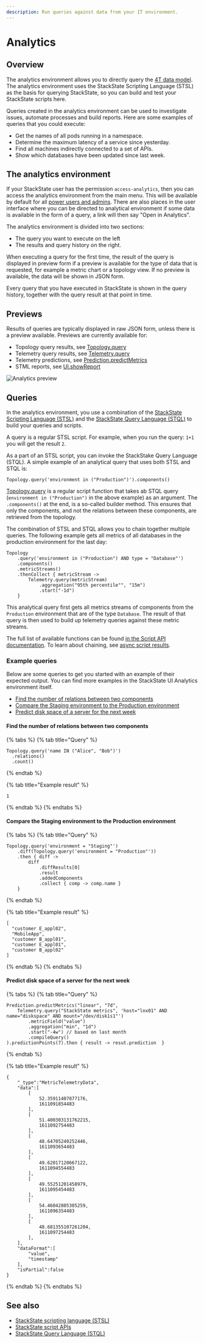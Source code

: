 ```yaml
---
description: Run queries against data from your IT environment.
---
```


# Analytics

## Overview

The analytics environment allows you to directly query the [4T data model](../concepts/4t_data_model.md). The analytics environment uses the StackState Scripting Language \(STSL\) as the basis for querying StackState, so you can build and test your StackState scripts here.

Queries created in the analytics environment can be used to investigate issues, automate processes and build reports. Here are some examples of queries that you could execute:

* Get the names of all pods running in a namespace.
* Determine the maximum latency of a service since yesterday. 
* Find all machines indirectly connected to a set of APIs.
* Show which databases have been updated since last week.

## The analytics environment

If your StackState user has the permission `access-analytics`, then you can access the analytics environment from the main menu. This will be available by default for all [power users and admins](../../configure/security/rbac/rbac_permissions.md). There are also places in the user interface where you can be directed to analytical environment if some data is available in the form of a query, a link will then say "Open in Analytics".

The analytics environment is divided into two sections:

* The query you want to execute on the left
* The results and query history on the right.

When executing a query for the first time, the result of the query is displayed in preview form if a preview is available for the type of data that is requested, for example a metric chart or a topology view. If no preview is available, the data will be shown in JSON form.

Every query that you have executed in StackState is shown in the query history, together with the query result at that point in time.

## Previews

Results of queries are typically displayed in raw JSON form, unless there is a preview available. Previews are currently available for:

* Topology query results, see [Topology.query](../../develop/reference/scripting/script-apis/topology.md#function-query)
* Telemetry query results, see [Telemetry.query](../../develop/reference/scripting/script-apis/telemetry.md#function-query) 
* Telemetry predictions, see [Prediction.predictMetrics](../../develop/reference/scripting/script-apis/prediction.md#function-predictmetrics)
* STML reports, see [UI.showReport](../../develop/reference/scripting/script-apis/ui.md#function-showreport)

![Analytics preview](../../.gitbook/assets/v45_analytics.png)

## Queries

In the analytics environment, you use a combination of the [StackState Scripting Language \(STSL\)](../../develop/reference/scripting/) and the [StackState Query Language \(STQL\)](../../develop/reference/stql_reference.md) to build your queries and scripts.

A query is a regular STSL script. For example, when you run the query: `1+1` you will get the result `2`.

As a part of an STSL script, you can invoke the StackStake Query Language \(STQL\). A simple example of an analytical query that uses both STSL and STQL is:

```text
Topology.query('environment in ("Production")').components()
```

[Topology.query](../../develop/reference/scripting/script-apis/topology.md) is a regular script function that takes ab STQL query \(`environment in ("Production")` in the above example\) as an argument. The `.components()` at the end, is a so-called builder method. This ensures that only the components, and not the relations between these components, are retrieved from the topology.

The combination of STSL and STQL allows you to chain together multiple queries. The following example gets all metrics of all databases in the production environment for the last day:

```text
Topology
    .query('environment in ("Production") AND type = "Database"')
    .components()
    .metricStreams()
    .thenCollect { metricStream -> 
        Telemetry.query(metricStream)
            .aggregation("95th percentile"", "15m")
            .start("-1d")
    }
```

This analytical query first gets all metrics streams of components from the `Production` environment that are of the type `Database`. The result of that query is then used to build up telemetry queries against these metric streams.

The full list of available functions can be found [in the Script API documentation](../../develop/reference/scripting/script-apis/). To learn about chaining, see [async script results](../../develop/reference/scripting/async_script_result.md).

### Example queries

Below are some queries to get you started with an example of their expected output. You can find more examples in the StackState UI Analytics environment itself.

* [Find the number of relations between two components](analytics.md#find-the-number-of-relations-between-two-components)
* [Compare the Staging environment to the Production environment](analytics.md#compare-the-staging-environment-to-the-production-environment)
* [Predict disk space of a server for the next week ](analytics.md#predict-disk-space-of-a-server-for-the-next-week)

#### Find the number of relations between two components

{% tabs %}
{% tab title="Query" %}
```text
Topology.query('name IN ("Alice", "Bob")')
  .relations()
  .count()
```
{% endtab %}

{% tab title="Example result" %}
```text
1
```
{% endtab %}
{% endtabs %}

#### Compare the Staging environment to the Production environment

{% tabs %}
{% tab title="Query" %}
```text
Topology.query('environment = "Staging"')
    .diff(Topology.query('environment = "Production"'))
    .then { diff ->
        diff
            .diffResults[0]
            .result
            .addedComponents
            .collect { comp -> comp.name }
    }
```
{% endtab %}

{% tab title="Example result" %}
```text
[
  "customer E_appl02",
  "MobileApp",
  "customer B_appl01",
  "customer E_appl01",
  "customer B_appl02"
]
```
{% endtab %}
{% endtabs %}

#### Predict disk space of a server for the next week

{% tabs %}
{% tab title="Query" %}
```text
Prediction.predictMetrics("linear", "7d",
    Telemetry.query("StackState metrics", 'host="lnx01" AND name="diskspace" AND mount="/dev/disk1s1"')
        .metricField("value")
        .aggregation("min", "1d")
        .start("-4w") // based on last month
        .compileQuery()
).predictionPoints(7).then { result -> resut.prediction  }
```
{% endtab %}

{% tab title="Example result" %}
```text
{
    "_type":"MetricTelemetryData",
    "data":[
        [
            52.35911407877176,
            1611091854483
        ],
        [
            51.400303131762215,
            1611092754483
        ],
        [
            48.64705240252446,
            1611093654483
        ],
        [
            49.62017120667122,
            1611094554483
        ],
        [
            49.55251201458979,
            1611095454483
        ],
        [
            54.46042805305259,
            1611096354483
        ],
        [
            48.681355107261204,
            1611097254483
        ],
    ],
    "dataFormat":[
        "value",
        "timestamp"
    ],
    "isPartial":false
}
```
{% endtab %}
{% endtabs %}

## See also

* [StackState scripting language \(STSL\)](../../develop/reference/scripting/)
* [StackState script APIs](../../develop/reference/scripting/script-apis/)
* [StackState Query Language \(STQL\)](../../develop/reference/stql_reference.md)

